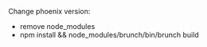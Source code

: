 
Change phoenix version:
* remove node_modules
* npm install && node_modules/brunch/bin/brunch build



